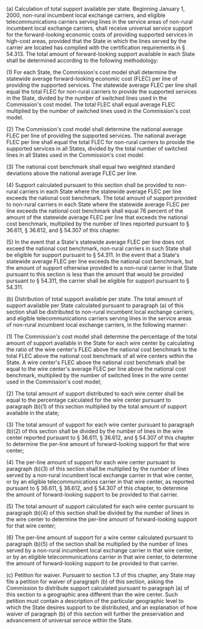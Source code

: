 (a) Calculation of total support available per state. Beginning January 1, 2000, non-rural incumbent local exchange carriers, and eligible telecommunications carriers serving lines in the service areas of non-rural incumbent local exchange carriers, shall receive universal service support for the forward-looking economic costs of providing supported services in high-cost areas, provided that the State in which the lines served by the carrier are located has complied with the certification requirements in § 54.313. The total amount of forward-looking support available in each State shall be determined according to the following methodology:
              

(1) For each State, the Commission's cost model shall determine the statewide average forward-looking economic cost (FLEC) per line of providing the supported services. The statewide average FLEC per line shall equal the total FLEC for non-rural carriers to provide the supported services in the State, divided by the number of switched lines used in the Commission's cost model. The total FLEC shall equal average FLEC multiplied by the number of switched lines used in the Commission's cost model.

(2) The Commission's cost model shall determine the national average FLEC per line of providing the supported services. The national average FLEC per line shall equal the total FLEC for non-rural carriers to provide the supported services in all States, divided by the total number of switched lines in all States used in the Commission's cost model.

(3) The national cost benchmark shall equal two weighted standard deviations above the national average FLEC per line.

(4) Support calculated pursuant to this section shall be provided to non-rural carriers in each State where the statewide average FLEC per line exceeds the national cost benchmark. The total amount of support provided to non-rural carriers in each State where the statewide average FLEC per line exceeds the national cost benchmark shall equal 76 percent of the amount of the statewide average FLEC per line that exceeds the national cost benchmark, multiplied by the number of lines reported pursuant to § 36.611, § 36.612, and § 54.307 of this chapter.

(5) In the event that a State's statewide average FLEC per line does not exceed the national cost benchmark, non-rural carriers in such State shall be eligible for support pursuant to § 54.311. In the event that a State's statewide average FLEC per line exceeds the national cost benchmark, but the amount of support otherwise provided to a non-rural carrier in that State pursuant to this section is less than the amount that would be provided pursuant to § 54.311, the carrier shall be eligible for support pursuant to § 54.311.

(b) Distribution of total support available per state. The total amount of support available per State calculated pursuant to paragraph (a) of this section shall be distributed to non-rural incumbent local exchange carriers, and eligible telecommunications carriers serving lines in the service areas of non-rural incumbent local exchange carriers, in the following manner:

(1) The Commission's cost model shall determine the percentage of the total amount of support available in the State for each wire center by calculating the ratio of the wire center's FLEC above the national cost benchmark to the total FLEC above the national cost benchmark of all wire centers within the State. A wire center's FLEC above the national cost benchmark shall be equal to the wire center's average FLEC per line above the national cost benchmark, multiplied by the number of switched lines in the wire center used in the Commission's cost model;

(2) The total amount of support distributed to each wire center shall be equal to the percentage calculated for the wire center pursuant to paragraph (b)(1) of this section multiplied by the total amount of support available in the state;

(3) The total amount of support for each wire center pursuant to paragraph (b)(2) of this section shall be divided by the number of lines in the wire center reported pursuant to § 36.611, § 36.612, and § 54.307 of this chapter to determine the per-line amount of forward-looking support for that wire center;

(4) The per-line amount of support for each wire center pursuant to paragraph (b)(3) of this section shall be multiplied by the number of lines served by a non-rural incumbent local exchange carrier in that wire center, or by an eligible telecommunications carrier in that wire center, as reported pursuant to § 36.611, § 36.612, and § 54.307 of this chapter, to determine the amount of forward-looking support to be provided to that carrier.

(5) The total amount of support calculated for each wire center pursuant to paragraph (b)(4) of this section shall be divided by the number of lines in the wire center to determine the per-line amount of forward-looking support for that wire center;

(6) The per-line amount of support for a wire center calculated pursuant to paragraph (b)(5) of the section shall be multiplied by the number of lines served by a non-rural incumbent local exchange carrier in that wire center, or by an eligible telecommunications carrier in that wire center, to determine the amount of forward-looking support to be provided to that carrier.

(c) Petition for waiver. Pursuant to section 1.3 of this chapter, any State may file a petition for waiver of paragraph (b) of this section, asking the Commission to distribute support calculated pursuant to paragraph (a) of this section to a geographic area different than the wire center. Such petition must contain a description of the particular geographic level to which the State desires support to be distributed, and an explanation of how waiver of paragraph (b) of this section will further the preservation and advancement of universal service within the State.

